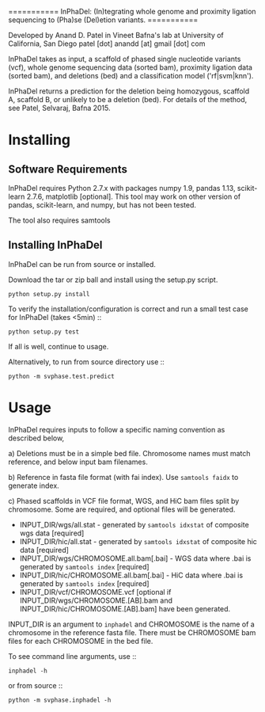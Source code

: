 
=========== InPhaDel: (In)tegrating whole genome and proximity ligation sequencing to (Pha)se (Del)etion variants. ===========

Developed by Anand D. Patel in Vineet Bafna's lab at University of California,
San Diego patel [dot] anandd [at] gmail [dot] com

InPhaDel takes as input, a scaffold of phased single nucleotide variants (vcf),
whole genome sequencing data (sorted bam), proximity ligation data (sorted
bam), and deletions (bed) and a classification model ('rf|svm|knn').

InPhaDel returns a prediction for the deletion being homozygous, scaffold A,
scaffold B, or unlikely to be a deletion (bed).  For details of the method, see
Patel, Selvaraj, Bafna 2015.

Installing 
=========

Software Requirements 
-------------

InPhaDel requires Python 2.7.x with packages numpy 1.9, pandas 1.13,
scikit-learn 2.7.6, matplotlib [optional].  This tool may work on other version
of pandas, scikit-learn, and numpy, but has not been tested.

The tool also requires samtools 

Installing InPhaDel 
------------- 

InPhaDel can be run from source or installed.

Download the tar or zip ball and install using the setup.py script.
	
	python setup.py install

To verify the installation/configuration is correct and run a small test case
for InPhaDel (takes <5min) ::

	python setup.py test 
	
If all is well, continue to usage.

Alternatively, to run from source directory use ::

	python -m svphase.test.predict

Usage 
===========

InPhaDel requires inputs to follow a specific naming convention as described
below,

 a) Deletions must be in a simple bed file. Chromosome names must match
reference, and below input bam filenames.

 b) Reference in fasta file format (with fai index). Use `samtools faidx` to
generate index.

 c) Phased scaffolds in VCF file format, WGS, and HiC bam files split by
chromosome. Some are required, and optional files will be generated. 

  - INPUT_DIR/wgs/all.stat - generated by `samtools idxstat` of composite wgs
    data [required]
  - INPUT_DIR/hic/all.stat - generated by `samtools idxstat` of composite hic
    data [required]
  - INPUT_DIR/wgs/CHROMOSOME.all.bam[.bai] - WGS data where .bai is generated
    by `samtools index` [required]
  - INPUT_DIR/hic/CHROMOSOME.all.bam[.bai] - HiC data where .bai is generated
    by `samtools index` [required]
  - INPUT_DIR/vcf/CHROMOSOME.vcf [optional if INPUT_DIR/wgs/CHROMOSOME.[AB].bam
    and INPUT_DIR/hic/CHROMOSOME.[AB].bam] have been generated.
  
INPUT_DIR is an argument to `inphadel` and CHROMOSOME is the name of a
chromosome in the reference fasta file. There must be CHROMOSOME bam files for
each CHROMOSOME in the bed file.

To see command line arguments, use ::

	inphadel -h

or from source ::

	python -m svphase.inphadel -h


